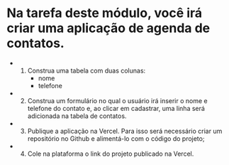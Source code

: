 # Na tarefa deste módulo, você irá criar uma aplicação de agenda de contatos.

- 1) Construa uma tabela com duas colunas:
        -  nome
        -  telefone

- 2) Construa um formulário no qual o usuário irá inserir o nome e telefone do contato e, ao clicar em cadastrar, uma linha será adicionada na tabela de contatos.

- 3) Publique a aplicação na Vercel. Para isso será necessário criar um repositório no Github e alimentá-lo com o código do projeto;

- 4) Cole na plataforma o link do projeto publicado na Vercel.